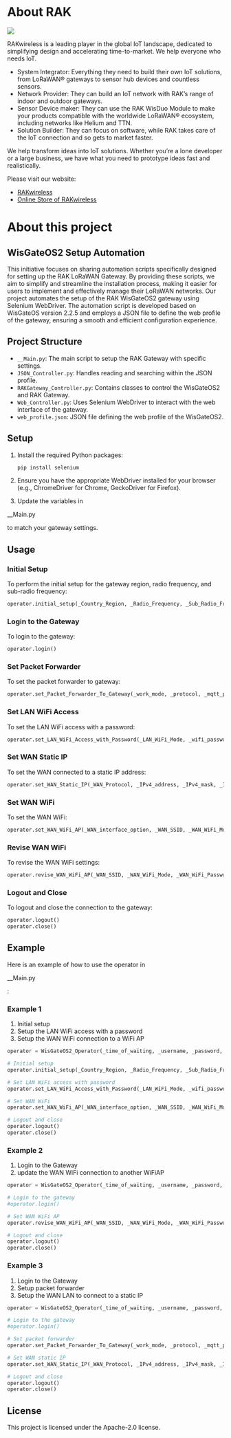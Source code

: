# About RAK
![](https://res.rakwireless.com/tracked/rak/logo/blue-logo-registered-latest.svg)

RAKwireless is a leading player in the global IoT landscape, dedicated to simplifying design and accelerating time-to-market. 
We help everyone who needs IoT.
- System Integrator: Everything they need to build their own IoT solutions, from LoRaWAN® gateways to sensor hub devices and countless sensors.
- Network Provider: They can build an IoT network with RAK’s range of indoor and outdoor gateways.
- Sensor Device maker: They can use the RAK WisDuo Module to make your products compatible with the worldwide LoRaWAN® ecosystem, including networks like Helium and TTN.
- Solution Builder: They can focus on software, while RAK takes care of the IoT connection and so gets to market faster.

We help transform ideas into IoT solutions.
Whether you’re a lone developer or a large business, we have what you need to prototype ideas fast and realistically.

Please visit our website:
- [RAKwireless](https://www.rakwireless.com/)
- [Online Store of RAKwireless](https://store.rakwireless.com/)

# About this project
## WisGateOS2 Setup Automation
This initiative focuses on sharing automation scripts specifically designed for setting up the RAK LoRaWAN Gateway. By providing these scripts, we aim to simplify and streamline the installation process, making it easier for users to implement and effectively manage their LoRaWAN networks.
Our project automates the setup of the RAK WisGateOS2 gateway using Selenium WebDriver. The automation script is developed based on WisGateOS version 2.2.5 and employs a JSON file to define the web profile of the gateway, ensuring a smooth and efficient configuration experience.

## Project Structure
- `__Main.py`: The main script to setup the RAK Gateway with specific settings.
- `JSON_Controller.py`: Handles reading and searching within the JSON profile.
- `RAKGateway_Controller.py`: Contains classes to control the WisGateOS2 and RAK Gateway.
- `Web_Controller.py`: Uses Selenium WebDriver to interact with the web interface of the gateway.
- `web_profile.json`: JSON file defining the web profile of the WisGateOS2.

## Setup
1. Install the required Python packages:
    ```sh
    pip install selenium
    ```

2. Ensure you have the appropriate WebDriver installed for your browser (e.g., ChromeDriver for Chrome, GeckoDriver for Firefox).

3. Update the variables in 

__Main.py

 to match your gateway settings.

## Usage

### Initial Setup

To perform the initial setup for the gateway region, radio frequency, and sub-radio frequency:
```python
operator.initial_setup(_Country_Region, _Radio_Frequency, _Sub_Radio_Frequency)
```

### Login to the Gateway

To login to the gateway:
```python
operator.login()
```

### Set Packet Forwarder

To set the packet forwarder to gateway:
```python
operator.set_Packet_Forwarder_To_Gateway(_work_mode, _protocol, _mqtt_protocol, _target_ip_address)
```

### Set LAN WiFi Access

To set the LAN WiFi access with a password:
```python
operator.set_LAN_WiFi_Access_with_Password(_LAN_WiFi_Mode, _wifi_password)
```

### Set WAN Static IP

To set the WAN connected to a static IP address:
```python
operator.set_WAN_Static_IP(_WAN_Protocol, _IPv4_address, _IPv4_mask, _IPv4_router, _DNS_server)
```

### Set WAN WiFi

To set the WAN WiFi:
```python
operator.set_WAN_WiFi_AP(_WAN_interface_option, _WAN_SSID, _WAN_WiFi_Mode, _WAN_WiFi_Password)
```

### Revise WAN WiFi

To revise the WAN WiFi settings:
```python
operator.revise_WAN_WiFi_AP(_WAN_SSID, _WAN_WiFi_Mode, _WAN_WiFi_Password)
```

### Logout and Close

To logout and close the connection to the gateway:
```python
operator.logout()
operator.close()
```

## Example

Here is an example of how to use the operator in 

__Main.py

:
### Example 1
1) Initial setup
2) Setup the LAN WiFi access with a password
3) Setup the WAN WiFi connection to a WiFi AP
```python
operator = WisGateOS2_Operator(_time_of_waiting, _username, _password, _browser, _gateway_EUI, _gateway_IP, _profile_path)

# Initial setup
operator.initial_setup(_Country_Region, _Radio_Frequency, _Sub_Radio_Frequency)

# Set LAN WiFi access with password
operator.set_LAN_WiFi_Access_with_Password(_LAN_WiFi_Mode, _wifi_password)

# Set WAN WiFi
operator.set_WAN_WiFi_AP(_WAN_interface_option, _WAN_SSID, _WAN_WiFi_Mode, _WAN_WiFi_Password)

# Logout and close
operator.logout()
operator.close()
```
### Example 2
1) Login to the Gateway
2) update the WAN WiFi connection to another WiFiAP

```python
operator = WisGateOS2_Operator(_time_of_waiting, _username, _password, _browser, _gateway_EUI, _gateway_IP, _profile_path)

# Login to the gateway
#operator.login()

# Set WAN WiFi AP
operator.revise_WAN_WiFi_AP(_WAN_SSID, _WAN_WiFi_Mode, _WAN_WiFi_Password)

# Logout and close
operator.logout()
operator.close()
```
### Example 3
1) Login to the Gateway
2) Setup packet forwarder
3) Setup the WAN LAN to connect to a static IP

```python
operator = WisGateOS2_Operator(_time_of_waiting, _username, _password, _browser, _gateway_EUI, _gateway_IP, _profile_path)

# Login to the gateway
#operator.login()

# Set packet forwarder
operator.set_Packet_Forwarder_To_Gateway(_work_mode, _protocol, _mqtt_protocol, _target_ip_address)

# Set WAN static IP
operator.set_WAN_Static_IP(_WAN_Protocol, _IPv4_address, _IPv4_mask, _IPv4_router, _DNS_server)

# Logout and close
operator.logout()
operator.close()
```

## License

This project is licensed under the Apache-2.0 license.
```
